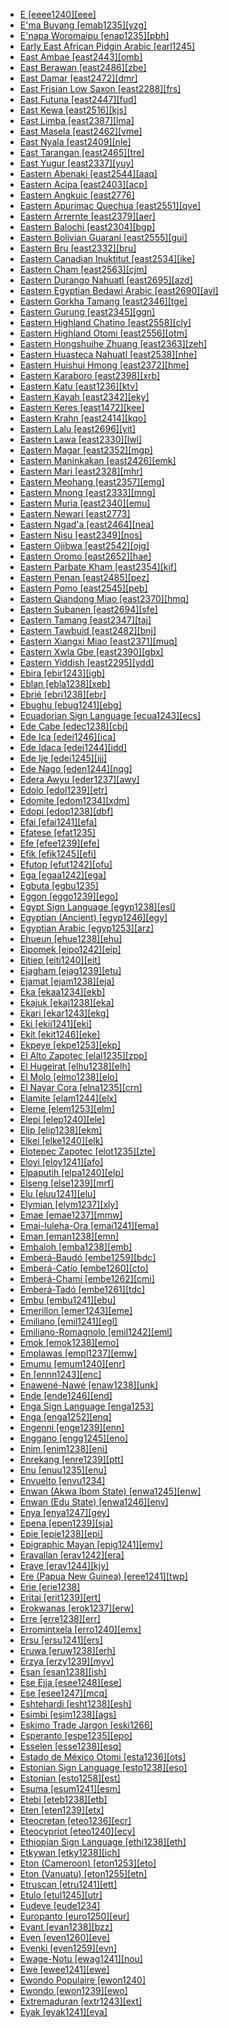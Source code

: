 - [E [eeee1240][eee]](tree/taik1256/kamt1241/beta1258/daic1237/nort3180/nort3189/unun9894/eeee1240/eeee1240.ini)
- [E'ma Buyang [emab1235][yzg]](tree/taik1256/kada1291/east2365/buya1244/nort2744/emab1235/emab1235.ini)
- [E'napa Woromaipu [enap1235][pbh]](tree/cari1283/vene1261/pemo1246/enap1235/enap1235.ini)
- [Early East African Pidgin Arabic [earl1245]](tree/pidg1258/arab1397/earl1245/earl1245.ini)
- [East Ambae [east2443][omb]](tree/aust1307/nucl1752/mala1545/cent2237/east2712/ocea1241/nort3195/nort3205/amba1270/east2443/east2443.ini)
- [East Berawan [east2486][zbe]](tree/aust1307/nucl1752/mala1545/nort3253/nort3171/bera1263/bera1264/cent2097/east2486/east2486.ini)
- [East Damar [east2472][dmr]](tree/aust1307/nucl1752/mala1545/cent2237/cent2245/timo1259/nort3194/east2472/east2472.ini)
- [East Frisian Low Saxon [east2288][frs]](tree/indo1319/germ1287/nort3152/west2793/nort3175/alts1234/midd1345/lowg1239/ostf1234/east2288/east2288.ini)
- [East Futuna [east2447][fud]](tree/aust1307/nucl1752/mala1545/cent2237/east2712/ocea1241/cent2060/east2445/poly1242/nucl1485/east2447/east2447.ini)
- [East Kewa [east2516][kjs]](tree/nucl1709/enga1254/kewa1249/anga1291/anga1313/kewa1250/east2516/east2516.ini)
- [East Limba [east2387][lma]](tree/atla1278/limb1267/east2387/east2387.ini)
- [East Masela [east2462][vme]](tree/aust1307/nucl1752/mala1545/cent2237/cent2245/baba1274/sout2881/mase1249/east2462/east2462.ini)
- [East Nyala [east2409][nle]](tree/atla1278/volt1241/benu1247/bant1294/sout3152/narr1281/east2731/nort3203/grea1289/grea1291/luyi1234/saam1284/saam1285/cent2288/east2409/east2409.ini)
- [East Tarangan [east2465][tre]](tree/aust1307/nucl1752/mala1545/cent2237/cent2245/aruu1241/east2465/east2465.ini)
- [East Yugur [east2337][yuy]](tree/mong1329/sout2705/east2337/east2337.ini)
- [Eastern Abenaki [east2544][aaq]](tree/algi1248/algo1256/east2700/east2544/east2544.ini)
- [Eastern Acipa [east2403][acp]](tree/atla1278/volt1241/benu1247/kain1275/cent2242/shir1273/kamu1261/kamu1262/rogo1239/saga1266/east2403/east2403.ini)
- [Eastern Angkuic [east2776]](tree/aust1305/khas1273/pala1352/east2331/angk1246/east2776/east2776.ini)
- [Eastern Apurímac Quechua [east2551][qve]](tree/quec1387/quec1388/quec1389/cusc1235/east2551/east2551.ini)
- [Eastern Arrernte [east2379][aer]](tree/pama1250/aran1266/aran1267/aran1263/east2379/east2379.ini)
- [Eastern Balochi [east2304][bgp]](tree/indo1319/indo1320/iran1269/west2794/nort3177/balo1260/east2304/east2304.ini)
- [Eastern Bolivian Guaraní [east2555][gui]](tree/tupi1275/mawe1252/awet1245/tupi1276/tupi1277/tupi1283/chir1295/east2555/east2555.ini)
- [Eastern Bru [east2332][bru]](tree/aust1305/katu1271/west1492/brou1236/bruu1238/east2332/east2332.ini)
- [Eastern Canadian Inuktitut [east2534][ike]](tree/eski1264/eski1265/inui1246/east2534/east2534.ini)
- [Eastern Cham [east2563][cjm]](tree/aust1307/nucl1752/mala1545/mala1536/nort3170/cham1327/cham1330/coas1305/cham1328/east2563/east2563.ini)
- [Eastern Durango Nahuatl [east2695][azd]](tree/utoa1244/sout3136/cora1261/azte1234/west2809/west2814/west2825/dura1246/east2695/east2695.ini)
- [Eastern Egyptian Bedawi Arabic [east2690][avl]](tree/afro1255/semi1276/west2786/cent2236/arab1394/arab1395/egyp1251/east2690/east2690.ini)
- [Eastern Gorkha Tamang [east2346][tge]](tree/sino1245/bodi1256/kaik1248/ghal1247/tama1367/nucl1729/east2346/east2346.ini)
- [Eastern Gurung [east2345][ggn]](tree/sino1245/bodi1256/kaik1248/ghal1247/tama1367/guru1260/guru1261/east2345/east2345.ini)
- [Eastern Highland Chatino [east2558][cly]](tree/otom1299/east2557/popo1292/zapo1436/chat1268/core1263/coas1314/east2736/east2558/east2558.ini)
- [Eastern Highland Otomi [east2556][otm]](tree/otom1299/west2783/otop1241/otop1242/otom1297/otom1300/east2737/east2556/east2556.ini)
- [Eastern Hongshuihe Zhuang [east2363][zeh]](tree/taik1256/kamt1241/beta1258/daic1237/nort3180/nort3189/east2363/east2363.ini)
- [Eastern Huasteca Nahuatl [east2538][nhe]](tree/utoa1244/sout3136/cora1261/azte1234/east2720/huas1257/east2538/east2538.ini)
- [Eastern Huishui Hmong [east2372][hme]](tree/hmon1336/hmon1337/nucl1714/nucl1720/west2803/grea1295/huis1239/east2372/east2372.ini)
- [Eastern Karaboro [east2398][xrb]](tree/atla1278/volt1241/nort3149/senu1239/kara1479/east2398/east2398.ini)
- [Eastern Katu [east1236][ktv]](tree/aust1305/katu1271/katu1272/nucl1297/east1236/east1236.ini)
- [Eastern Kayah [east2342][eky]](tree/sino1245/kare1337/cent1999/kaya1317/east2342/east2342.ini)
- [Eastern Keres [east1472][kee]](tree/kere1287/east1472/east1472.ini)
- [Eastern Krahn [east2414][kqo]](tree/atla1278/volt1241/krua1234/west2485/weea1234/east2414/east2414.ini)
- [Eastern Lalu [east2696][yit]](tree/book1242/east2696/east2696.ini)
- [Eastern Lawa [east2330][lwl]](tree/aust1305/khas1273/pala1352/east2331/waic1245/wala1271/lawa1256/east2330/east2330.ini)
- [Eastern Magar [east2352][mgp]](tree/sino1245/hima1249/maha1306/kham1285/maga1261/east2352/east2352.ini)
- [Eastern Maninkakan [east2426][emk]](tree/mand1469/west2780/mand1431/cent2047/mand1432/mand1433/mand1434/mand1435/east2425/mane1267/east2426/east2426.ini)
- [Eastern Mari [east2328][mhr]](tree/ural1272/mari1278/east2328/east2328.ini)
- [Eastern Meohang [east2357][emg]](tree/sino1245/hima1249/maha1306/kira1253/east2719/uppe1412/mewa1252/east2357/east2357.ini)
- [Eastern Mnong [east2333][mng]](tree/aust1305/bahn1264/sout2690/mnon1258/mnon1259/east2333/east2333.ini)
- [Eastern Muria [east2340][emu]](tree/drav1251/sout3133/sout3139/gond1265/sout3234/gene1245/muri1262/east2340/east2340.ini)
- [Eastern Newari [east2773]](tree/sino1245/hima1249/maha1306/newa1245/newa1247/east2773/east2773.ini)
- [Eastern Ngad'a [east2464][nea]](tree/aust1307/nucl1752/mala1545/cent2237/cent2245/flor1240/flor1241/ngad1265/ngad1266/ngad1267/east2464/east2464.ini)
- [Eastern Nisu [east2349][nos]](tree/sino1245/burm1265/lolo1265/lolo1267/nili1235/sout3212/niso1234/nisu1237/nisu1238/nort2717/east2349/east2349.ini)
- [Eastern Ojibwa [east2542][ojg]](tree/algi1248/algo1256/east2765/ojib1240/ojib1241/nucl1723/cent2252/east2542/east2542.ini)
- [Eastern Oromo [east2652][hae]](tree/afro1255/cush1243/east2699/lowl1267/sout3055/main1283/nucl1701/nucl1736/cent2302/sout3218/east2652/east2652.ini)
- [Eastern Parbate Kham [east2354][kif]](tree/sino1245/hima1249/maha1306/kham1285/kham1286/parb1234/east2354/east2354.ini)
- [Eastern Penan [east2485][pez]](tree/aust1307/nucl1752/mala1545/nort3253/nort3171/kaya1332/east2485/east2485.ini)
- [Eastern Pomo [east2545][peb]](tree/pomo1273/russ1265/east2545/east2545.ini)
- [Eastern Qiandong Miao [east2370][hmq]](tree/hmon1336/hmon1337/nucl1714/nucl1720/east2369/east2370/east2370.ini)
- [Eastern Subanen [east2694][sfe]](tree/aust1307/nucl1752/mala1545/grea1284/suba1253/nucl1726/east2769/east2694/east2694.ini)
- [Eastern Tamang [east2347][taj]](tree/sino1245/bodi1256/kaik1248/ghal1247/tama1367/nucl1729/east2347/east2347.ini)
- [Eastern Tawbuid [east2482][bnj]](tree/aust1307/nucl1752/mala1545/grea1284/sout2915/buhi1244/bata1318/east2482/east2482.ini)
- [Eastern Xiangxi Miao [east2371][muq]](tree/hmon1336/hmon1337/nucl1714/nucl1720/nort2748/east2371/east2371.ini)
- [Eastern Xwla Gbe [east2390][gbx]](tree/atla1278/volt1241/kwav1236/gbee1241/east2711/east2390/east2390.ini)
- [Eastern Yiddish [east2295][ydd]](tree/indo1319/germ1287/nort3152/west2793/high1286/midd1349/mode1258/yidd1255/east2295/east2295.ini)
- [Ebira [ebir1243][igb]](tree/atla1278/volt1241/benu1247/nupo1239/ebir1243/ebir1243.ini)
- [Eblan [ebla1238][xeb]](tree/afro1255/semi1276/east2678/ebla1238/ebla1238.ini)
- [Ebrié [ebri1238][ebr]](tree/atla1278/volt1241/kwav1236/nyoa1234/poto1254/poto1250/ebri1238/ebri1238.ini)
- [Ebughu [ebug1241][ebg]](tree/atla1278/volt1241/benu1247/delt1251/obol1242/ebug1241/ebug1241.ini)
- [Ecuadorian Sign Language [ecua1243][ecs]](tree/sign1238/sign1237/ecua1243/ecua1243.ini)
- [Ede Cabe [edec1238][cbj]](tree/atla1278/volt1241/benu1247/defo1239/yoru1244/edek1238/edea1234/east2738/edec1238/edec1238.ini)
- [Ede Ica [edei1246][ica]](tree/atla1278/volt1241/benu1247/defo1239/yoru1244/edek1238/edea1234/west2827/sout3187/edei1246/edei1246.ini)
- [Ede Idaca [edei1244][idd]](tree/atla1278/volt1241/benu1247/defo1239/yoru1244/edek1238/edea1234/west2827/sout3187/edei1244/edei1244.ini)
- [Ede Ije [edei1245][ijj]](tree/atla1278/volt1241/benu1247/defo1239/yoru1244/edek1238/edea1234/east2738/sout3186/edei1245/edei1245.ini)
- [Ede Nago [eden1244][nqg]](tree/atla1278/volt1241/benu1247/defo1239/yoru1244/edek1238/edea1234/east2738/sout3186/eden1244/eden1244.ini)
- [Edera Awyu [eder1237][awy]](tree/nucl1709/cent2116/awyu1265/grea1275/awyu1263/awyu1264/eder1237/eder1237.ini)
- [Edolo [edol1239][etr]](tree/bosa1245/etor1234/edol1239/edol1239.ini)
- [Edomite [edom1234][xdm]](tree/book1242/edom1234/edom1234.ini)
- [Edopi [edop1238][dbf]](tree/lake1255/tari1255/cent2110/edop1238/edop1238.ini)
- [Efai [efai1241][efa]](tree/atla1278/volt1241/benu1247/delt1251/obol1242/cent2253/efai1241/efai1241.ini)
- [Efatese [efat1235]](tree/arti1236/efat1240/efat1235/efat1235.ini)
- [Efe [efee1239][efe]](tree/cent2225/memb1239/mang1425/lese1245/efee1239/efee1239.ini)
- [Efik [efik1245][efi]](tree/atla1278/volt1241/benu1247/delt1251/obol1242/cent2253/efik1244/efik1245/efik1245.ini)
- [Efutop [efut1242][ofu]](tree/atla1278/volt1241/benu1247/bant1294/sout3152/ekoi1237/ekoi1236/ejag1240/efut1243/ndee1247/efut1242/efut1242.ini)
- [Ega [egaa1242][ega]](tree/atla1278/volt1241/egaa1242/egaa1242.ini)
- [Egbuta [egbu1235]](tree/atla1278/volt1241/benu1247/bant1294/sout3152/narr1281/cent2260/grea1286/ngir1248/unun9926/uncl1482/budj1234/egbu1235/egbu1235.ini)
- [Eggon [eggo1239][ego]](tree/atla1278/volt1241/benu1247/benu1248/alum1249/jili1242/eggo1240/eggo1239/eggo1239.ini)
- [Egypt Sign Language [egyp1238][esl]](tree/sign1238/sign1237/arab1398/egyp1238/egyp1238.ini)
- [Egyptian (Ancient) [egyp1246][egy]](tree/afro1255/egyp1245/egyp1246/egyp1246.ini)
- [Egyptian Arabic [egyp1253][arz]](tree/afro1255/semi1276/west2786/cent2236/arab1394/arab1395/egyp1251/egyp1254/egyp1253/egyp1253.ini)
- [Ehueun [ehue1238][ehu]](tree/atla1278/volt1241/benu1247/akpe1249/edoi1239/nort3183/osse1244/ukue1239/ehue1238/ehue1238.ini)
- [Eipomek [eipo1242][eip]](tree/nucl1709/mekk1240/east2504/eipo1242/eipo1242.ini)
- [Eitiep [eiti1240][eit]](tree/nucl1708/komb1276/komb1271/komb1275/eiti1240/eiti1240.ini)
- [Ejagham [ejag1239][etu]](tree/atla1278/volt1241/benu1247/bant1294/sout3152/ekoi1237/ekoi1236/ejag1240/ejag1241/ejag1239/ejag1239.ini)
- [Ejamat [ejam1238][eja]](tree/atla1278/nort3146/cent2230/bakk1238/nucl1345/fhjo1234/pfjo1234/here1250/ejam1238/ejam1238.ini)
- [Eka [ekaa1234][ekb]](tree/sino1245/burm1265/lolo1265/lolo1267/nili1235/liso1234/nucl1734/lisu1252/lalu1234/lalo1240/ekaa1234/ekaa1234.ini)
- [Ekajuk [ekaj1238][eka]](tree/atla1278/volt1241/benu1247/bant1294/sout3152/ekoi1237/ekoi1236/ejag1240/efut1243/aban1244/ekaj1238/ekaj1238.ini)
- [Ekari [ekar1243][ekg]](tree/nucl1709/pani1259/ekar1243/ekar1243.ini)
- [Eki [ekii1241][eki]](tree/atla1278/volt1241/benu1247/delt1251/obol1242/obol1244/ekii1241/ekii1241.ini)
- [Ekit [ekit1246][eke]](tree/atla1278/volt1241/benu1247/delt1251/obol1242/cent2253/ekit1245/ekit1246/ekit1246.ini)
- [Ekpeye [ekpe1253][ekp]](tree/atla1278/volt1241/benu1247/igbo1258/ekpe1253/ekpe1253.ini)
- [El Alto Zapotec [elal1235][zpp]](tree/otom1299/east2557/popo1292/zapo1436/zapo1437/west2645/west2646/elal1235/elal1235.ini)
- [El Hugeirat [elhu1238][elh]](tree/nubi1251/west2781/cent2232/kord1246/west2807/elhu1238/elhu1238.ini)
- [El Molo [elmo1238][elo]](tree/afro1255/cush1243/east2699/lowl1267/sout3055/main1283/omot1245/west2723/elmo1238/elmo1238.ini)
- [El Nayar Cora [elna1235][crn]](tree/utoa1244/sout3136/cora1261/cora1259/cora1260/elna1235/elna1235.ini)
- [Elamite [elam1244][elx]](tree/elam1244/elam1244.ini)
- [Eleme [elem1253][elm]](tree/atla1278/volt1241/benu1247/delt1251/ogon1240/west2469/elem1253/elem1253.ini)
- [Elepi [elep1240][ele]](tree/nucl1708/mari1433/elep1241/elep1240/elep1240.ini)
- [Elip [elip1238][ekm]](tree/atla1278/volt1241/benu1247/bant1294/sout3152/narr1281/mbam1252/yamb1256/baca1247/nucl1746/elip1239/elip1238/elip1238.ini)
- [Elkei [elke1240][elk]](tree/nucl1708/auol1234/oloe1234/elke1240/elke1240.ini)
- [Elotepec Zapotec [elot1235][zte]](tree/otom1299/east2557/popo1292/zapo1436/zapo1437/papa1270/elot1235/elot1235.ini)
- [Eloyi [eloy1241][afo]](tree/atla1278/volt1241/benu1247/benu1248/eloy1241/eloy1241.ini)
- [Elpaputih [elpa1240][elp]](tree/book1242/elpa1240/elpa1240.ini)
- [Elseng [else1239][mrf]](tree/else1239/else1239.ini)
- [Elu [eluu1241][elu]](tree/aust1307/nucl1752/mala1545/cent2237/east2712/ocea1241/admi1239/east2459/manu1262/east2460/kurt1251/kurt1252/eluu1241/eluu1241.ini)
- [Elymian [elym1237][xly]](tree/uncl1493/elym1237/elym1237.ini)
- [Emae [emae1237][mmw]](tree/aust1307/nucl1752/mala1545/cent2237/east2712/ocea1241/cent2060/east2445/poly1242/nucl1485/vanu1245/emae1237/emae1237.ini)
- [Emai-Iuleha-Ora [emai1241][ema]](tree/atla1278/volt1241/benu1247/akpe1249/edoi1239/nort3182/cent2259/emai1241/emai1241.ini)
- [Eman [eman1238][emn]](tree/atla1278/volt1241/benu1247/bant1294/sout3152/tivo1239/cent2261/cent2268/eman1238/eman1238.ini)
- [Embaloh [emba1238][emb]](tree/aust1307/nucl1752/mala1545/sout2923/bugi1243/tama1334/emba1238/emba1238.ini)
- [Emberá-Baudó [embe1259][bdc]](tree/choc1280/embe1258/atra1235/pana1309/embe1259/embe1259.ini)
- [Emberá-Catío [embe1260][cto]](tree/choc1280/embe1258/atra1235/embe1260/embe1260.ini)
- [Emberá-Chamí [embe1262][cmi]](tree/choc1280/embe1258/sanj1278/uppe1440/embe1262/embe1262.ini)
- [Emberá-Tadó [embe1261][tdc]](tree/choc1280/embe1258/sanj1278/uppe1440/embe1261/embe1261.ini)
- [Embu [embu1241][ebu]](tree/atla1278/volt1241/benu1247/bant1294/sout3152/narr1281/east2731/nort3203/cent2274/west2840/kiku1241/embu1241/embu1241.ini)
- [Emerillon [emer1243][eme]](tree/tupi1275/mawe1252/awet1245/tupi1276/tupi1281/waya1271/zoee1241/emer1243/emer1243.ini)
- [Emiliano [emil1241][egl]](tree/indo1319/ital1284/lati1262/lati1263/impe1234/roma1334/ital1285/west2813/shif1234/nort3208/gall1279/emil1243/emil1241/emil1241.ini)
- [Emiliano-Romagnolo [emil1242][eml]](tree/book1242/emil1242/emil1242.ini)
- [Emok [emok1238][emo]](tree/leng1261/emok1238/emok1238.ini)
- [Emplawas [empl1237][emw]](tree/aust1307/nucl1752/mala1545/cent2237/cent2245/baba1274/sout2881/sout2882/empl1237/empl1237.ini)
- [Emumu [emum1240][enr]](tree/pauw1244/east2530/emum1240/emum1240.ini)
- [En [ennn1243][enc]](tree/taik1256/kada1291/east2365/buya1244/nort2744/ennn1243/ennn1243.ini)
- [Enawené-Nawé [enaw1238][unk]](tree/araw1281/cent2226/pare1273/enaw1238/enaw1238.ini)
- [Ende [ende1246][end]](tree/aust1307/nucl1752/mala1545/cent2237/cent2245/flor1240/flor1241/ngad1265/ngad1266/ende1245/ende1246/ende1246.ini)
- [Enga Sign Language [enga1253]](tree/sign1238/vill1244/enga1253/enga1253.ini)
- [Enga [enga1252][enq]](tree/nucl1709/enga1254/enga1251/enga1252/enga1252.ini)
- [Engenni [enge1239][enn]](tree/atla1278/volt1241/benu1247/akpe1249/edoi1239/delt1252/dege1249/enge1239/enge1239.ini)
- [Enggano [engg1245][eno]](tree/aust1307/nucl1752/mala1545/engg1245/engg1245.ini)
- [Enim [enim1238][eni]](tree/book1242/enim1238/enim1238.ini)
- [Enrekang [enre1239][ptt]](tree/aust1307/nucl1752/mala1545/sout2923/nort2894/mase1250/enre1239/enre1239.ini)
- [Enu [enuu1235][enu]](tree/sino1245/burm1265/lolo1265/lolo1267/hani1249/biso1244/hani1250/bika1252/enuu1235/enuu1235.ini)
- [Envuelto [envu1234]](tree/uncl1493/envu1234/envu1234.ini)
- [Enwan (Akwa Ibom State) [enwa1245][enw]](tree/atla1278/volt1241/benu1247/delt1251/obol1242/enwa1244/enwa1245/enwa1245.ini)
- [Enwan (Edu State) [enwa1246][env]](tree/atla1278/volt1241/benu1247/akpe1249/edoi1239/nort3182/unun9932/uncl1474/igwe1239/enwa1246/enwa1246.ini)
- [Enya [enya1247][gey]](tree/atla1278/volt1241/benu1247/bant1294/sout3152/narr1281/east2731/enya1248/enya1247/enya1247.ini)
- [Epena [epen1239][sja]](tree/choc1280/embe1258/sanj1278/epen1239/epen1239.ini)
- [Epie [epie1238][epi]](tree/atla1278/volt1241/benu1247/akpe1249/edoi1239/delt1252/epie1238/epie1238.ini)
- [Epigraphic Mayan [epig1241][emy]](tree/maya1287/core1254/west2865/chol1286/chol1287/epig1241/epig1241.ini)
- [Eravallan [erav1242][era]](tree/drav1251/sout3133/sout3138/tami1291/tami1292/tami1293/tami1294/tami1297/tami1298/tami1299/erav1242/erav1242.ini)
- [Erave [erav1244][kjy]](tree/nucl1709/enga1254/kewa1249/anga1291/anga1313/kewa1250/erav1244/erav1244.ini)
- [Ere (Papua New Guinea) [eree1241][twp]](tree/aust1307/nucl1752/mala1545/cent2237/east2712/ocea1241/admi1239/east2459/manu1262/east2460/kurt1251/eree1241/eree1241.ini)
- [Erie [erie1238]](tree/uncl1493/iroq1248/erie1238/erie1238.ini)
- [Eritai [erit1239][ert]](tree/lake1255/tari1255/east2502/erit1238/erit1239/erit1239.ini)
- [Erokwanas [erok1237][erw]](tree/aust1307/nucl1752/mala1545/cent2237/east2712/sout2850/sout3229/bomb1263/erok1237/erok1237.ini)
- [Erre [erre1238][err]](tree/giim1238/urni1238/erre1238/erre1238.ini)
- [Erromintxela [erro1240][emx]](tree/mixe1287/basq1267/erro1240/erro1240.ini)
- [Ersu [ersu1241][ers]](tree/sino1245/burm1265/naqi1236/ersu1242/ersu1241/ersu1241.ini)
- [Eruwa [eruw1238][erh]](tree/atla1278/volt1241/benu1247/akpe1249/edoi1239/sout2805/eruw1238/eruw1238.ini)
- [Erzya [erzy1239][myv]](tree/ural1272/mord1256/erzy1239/erzy1239.ini)
- [Esan [esan1238][ish]](tree/atla1278/volt1241/benu1247/akpe1249/edoi1239/nort3182/cent2259/esan1238/esan1238.ini)
- [Ese Ejja [esee1248][ese]](tree/pano1259/taca1255/taka1267/esee1248/esee1248.ini)
- [Ese [esee1247][mcq]](tree/koia1260/bara1376/esee1247/esee1247.ini)
- [Eshtehardi [esht1238][esh]](tree/indo1319/indo1320/iran1269/west2794/nort3177/tati1243/tati1244/sout3177/rama1272/esht1238/esht1238.ini)
- [Esimbi [esim1238][ags]](tree/atla1278/volt1241/benu1247/bant1294/sout3152/tivo1239/esim1238/esim1238.ini)
- [Eskimo Trade Jargon [eski1266]](tree/pidg1258/eski1267/eski1266/eski1266.ini)
- [Esperanto [espe1235][epo]](tree/arti1236/espe1235/espe1235.ini)
- [Esselen [esse1238][esq]](tree/esse1238/esse1238.ini)
- [Estado de México Otomi [esta1236][ots]](tree/otom1299/west2783/otop1241/otop1242/otom1297/sout3168/esta1236/esta1236.ini)
- [Estonian Sign Language [esto1238][eso]](tree/sign1238/sign1237/esto1238/esto1238.ini)
- [Estonian [esto1258][est]](tree/ural1272/finn1317/esto1258/esto1258.ini)
- [Esuma [esum1241][esm]](tree/unat1236/atla1280/esum1241/esum1241.ini)
- [Etebi [eteb1238][etb]](tree/atla1278/volt1241/benu1247/delt1251/obol1242/cent2253/ekit1245/eteb1238/eteb1238.ini)
- [Eten [eten1239][etx]](tree/atla1278/volt1241/benu1247/benu1248/bero1241/iten1244/eten1239/eten1239.ini)
- [Eteocretan [eteo1236][ecr]](tree/uncl1493/eteo1236/eteo1236.ini)
- [Eteocypriot [eteo1240][ecy]](tree/uncl1493/eteo1240/eteo1240.ini)
- [Ethiopian Sign Language [ethi1238][eth]](tree/sign1238/sign1237/asli1244/ethi1238/ethi1238.ini)
- [Etkywan [etky1238][ich]](tree/atla1278/volt1241/benu1247/juku1257/cent2241/kpan1245/etky1238/etky1238.ini)
- [Eton (Cameroon) [eton1253][eto]](tree/atla1278/volt1241/benu1247/bant1294/sout3152/narr1281/bant1295/yaun1239/eton1253/eton1253.ini)
- [Eton (Vanuatu) [eton1255][etn]](tree/aust1307/nucl1752/mala1545/cent2237/east2712/ocea1241/nort3195/cent2269/epie1239/efat1236/sout3196/eton1255/eton1255.ini)
- [Etruscan [etru1241][ett]](tree/etru1243/etru1241/etru1241.ini)
- [Etulo [etul1245][utr]](tree/atla1278/volt1241/benu1247/idom1262/etul1244/etul1246/etul1245/etul1245.ini)
- [Eudeve [eude1234]](tree/utoa1244/sout3136/opat1247/eude1234/eude1234.ini)
- [Europanto [euro1250][eur]](tree/book1242/euro1250/euro1250.ini)
- [Evant [evan1238][bzz]](tree/atla1278/volt1241/benu1247/bant1294/sout3152/tivo1239/cent2261/cent2267/tive1237/evan1238/evan1238.ini)
- [Even [even1260][eve]](tree/tung1282/nort3147/even1260/even1260.ini)
- [Evenki [even1259][evn]](tree/tung1282/nort3147/west2427/even1259/even1259.ini)
- [Ewage-Notu [ewag1241][nou]](tree/nucl1709/bina1276/bina1279/nucl1603/sout2934/coas1297/ewag1241/ewag1241.ini)
- [Ewe [ewee1241][ewe]](tree/atla1278/volt1241/kwav1236/gbee1241/west2802/ewee1241/ewee1241.ini)
- [Ewondo Populaire [ewon1240]](tree/pidg1258/ewon1242/ewon1240/ewon1240.ini)
- [Ewondo [ewon1239][ewo]](tree/atla1278/volt1241/benu1247/bant1294/sout3152/narr1281/bant1295/yaun1239/ewon1241/ewon1239/ewon1239.ini)
- [Extremaduran [extr1243][ext]](tree/indo1319/ital1284/lati1262/lati1263/impe1234/roma1334/ital1285/west2813/shif1234/sout3183/west2838/cast1243/extr1243/extr1243.ini)
- [Eyak [eyak1241][eya]](tree/atha1245/atha1246/eyak1241/eyak1241.ini)

